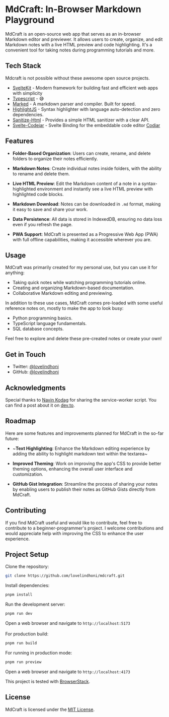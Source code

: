 # MdCraft: In-Browser Markdown Playground

MdCraft is an open-source web app that serves as an in-browser Markdown editor and previewer. It allows users to create, organize, and edit Markdown notes with a live HTML preview and code highlighting. It's a convenient tool for taking notes during programming tutorials and more.

## Tech Stack

Mdcraft is not possible without these awesome open source projects.

- [SvelteKit](https://kit.svelte.dev) - Modern framework for building fast and
  efficient web apps with simplicity
- [Typescript](https://www.typescriptlang.org/) - 😅
- [Marked](https://marked.js.org/) - A markdown parser and compiler. Built for speed.
- [HighlightJS](https://highlightjs.org/) - Syntax highlighter with language auto-detection and zero dependencies.
- [Sanitize-Html](https://github.com/apostrophecms/sanitize-html) - Provides a simple HTML sanitizer with a clear API.
- [Svelte-Codejar](https://github.com/novacbn/svelte-codejar) - Svelte Binding for the embeddable code editor [Codjar](https://medv.io/codejar/)

## Features

- **Folder-Based Organization**: Users can create, rename, and delete folders to organize their notes efficiently.

- **Markdown Notes**: Create individual notes inside folders, with the ability to rename and delete them.

- **Live HTML Preview**: Edit the Markdown content of a note in a syntax-highlighted environment and instantly see a live HTML preview with highlighted code blocks.

- **Markdown Download**: Notes can be downloaded in `.md` format, making it easy to save and share your work.

- **Data Persistence**: All data is stored in IndexedDB, ensuring no data loss even if you refresh the page.

- **PWA Support**: MdCraft is presented as a Progressive Web App (PWA) with full offline capabilities, making it accessible wherever you are.

## Usage

MdCraft was primarily created for my personal use, but you can use it for anything:

- Taking quick notes while watching programming tutorials online.
- Creating and organizing Markdown-based documentation.
- Collaborative Markdown editing and previewing.

In addition to these use cases, MdCraft comes pre-loaded with some useful reference notes on, mostly to make the app to look busy:

- Python programming basics.
- TypeScript language fundamentals.
- SQL database concepts.

Feel free to explore and delete these pre-created notes or create your own!

## Get in Touch

- Twitter: [@lovelindhoni](https://twitter.com/lovelindhoni)
- GitHub: [@lovelindhoni](https://github.com/lovelindhoni)

## Acknowledgments

Special thanks to [Navin Kodag](https://github.com/100lvlmaster) for sharing the service-worker script. You can find a post about it on [dev.to](https://dev.to/100lvlmaster/create-a-pwa-with-sveltekit-svelte-a36).

## Roadmap

Here are some features and improvements planned for MdCraft in the so-far future:

- ~**Text Highlighting**: Enhance the Markdown editing experience by adding the ability to highlight markdown text within the textarea~

- **Improved Theming**: Work on improving the app's CSS to provide better theming options, enhancing the overall user interface and customization.

- **GitHub Gist Integration**: Streamline the process of sharing your notes by enabling users to publish their notes as GitHub Gists directly from MdCraft.

## Contributing

If you find MdCraft useful and would like to contribute, feel free to contribute to a beginner-programmer's project. I welcome contributions and would appreciate help with improving the CSS to enhance the user experience.

## Project Setup

Clone the repository:

```sh
git clone https://github.com/lovelindhoni/mdcraft.git
```

Install dependencies:

```sh
pnpm install
```

Run the development server:

```sh
pnpm run dev
```

Open a web browser and navigate to `http://localhost:5173`\
\
For production build:

```sh
pnpm run build
```

For running in production mode:

```sh
pnpm run preview
```

Open a web browser and navigate to `http://localhost:4173`

This project is tested with [BrowserStack](https://browserstack.com).

## License

MdCraft is licensed under the [MIT License](https://mit-license.org).
